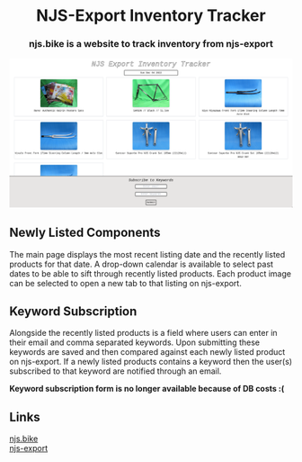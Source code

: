 <h1 align="center"> NJS-Export Inventory Tracker</h1>
<h3 align="center">njs.bike is a website to track inventory from njs-export</h3>

<img src="images/njs-preview">

<h2>Newly Listed Components</h2>

<p>The main page displays the most recent listing date and the recently listed products for that date. A drop-down calendar is available to select past dates to be able to sift through recently listed products. Each product image can be selected to open a new tab to that listing on njs-export.</p>

<h2>Keyword Subscription</h2>

<p>Alongside the recently listed products is a field where users can enter in their email and comma separated keywords. Upon submitting these keywords are saved and then compared against each newly listed product on njs-export. If a newly listed products contains a keyword then the user(s) subscribed to that keyword are notified through an email.</p>
</p>

<b>Keyword subscription form is no longer available because of DB costs :(</b>

<h2>Links</h2>
<a href="njs.bike">njs.bike</a>
<br>
<a href="njs-export.com">njs-export</a>